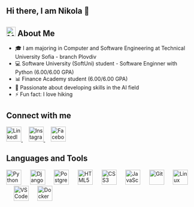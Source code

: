 ## Hi there, I am Nikola 👋

## <img src="https://raw.githubusercontent.com/Tarikul-Islam-Anik/Animated-Fluent-Emojis/master/Emojis/People%20with%20professions/Man%20Technologist%20Medium-Light%20Skin%20Tone.png" alt="Man Technologist Medium-Light Skin Tone" width="25" height="25" /> About Me
- 🎓 I am majoring in Computer and Software Engineering at Technical University Sofia - branch Plovdiv
- 💻 Software University (SoftUni) student - Software Enginner with Python (6.00/6.00 GPA)
- 📊 Finance Academy student (6.00/6.00 GPA)
- 🤖 Passionate about developing skills in the AI field
- ⚡ Fun fact: I love hiking

## Connect with me

<p align="left">
  <a href="https://www.linkedin.com/in/nikola-enkin-ba0207176">
    <img src="https://cdn.jsdelivr.net/gh/devicons/devicon/icons/linkedin/linkedin-original.svg" alt="LinkedIn" width="40" height="40"/>
  </a>&nbsp;&nbsp;&nbsp;
  
  <a href="https://www.instagram.com/nikola.enkin/">
    <img src="https://upload.wikimedia.org/wikipedia/commons/a/a5/Instagram_icon.png" alt="Instagram" width="40" height="40"/>
  </a>&nbsp;&nbsp;&nbsp;
  
  <a href="https://www.facebook.com">
    <img src="https://cdn.jsdelivr.net/gh/devicons/devicon/icons/facebook/facebook-original.svg" alt="Facebook" width="40" height="40"/>
  </a>
</p>


## Languages and Tools

<p align="left">
  <a>
    <img src="https://cdn.jsdelivr.net/gh/devicons/devicon/icons/python/python-original.svg" alt="Python" width="40" height="40"/>
  </a>&nbsp;&nbsp;&nbsp;&nbsp;
  
  <a>
    <img src="https://cdn.jsdelivr.net/gh/devicons/devicon/icons/django/django-plain.svg" alt="Django" width="40" height="40"/>
  </a>&nbsp;&nbsp;&nbsp;&nbsp;
  
  <a>
    <img src="https://cdn.jsdelivr.net/gh/devicons/devicon/icons/postgresql/postgresql-original.svg" alt="PostgreSQL" width="40" height="40"/>
  </a>&nbsp;&nbsp;&nbsp;&nbsp;
  
  <a>
    <img src="https://cdn.jsdelivr.net/gh/devicons/devicon/icons/html5/html5-original.svg" alt="HTML5" width="40" height="40"/>
  </a>&nbsp;&nbsp;&nbsp;&nbsp;
  
  <a>
    <img src="https://cdn.jsdelivr.net/gh/devicons/devicon/icons/css3/css3-original.svg" alt="CSS3" width="40" height="40"/>
  </a>&nbsp;&nbsp;&nbsp;&nbsp;
  
  <a>
    <img src="https://cdn.jsdelivr.net/gh/devicons/devicon/icons/javascript/javascript-original.svg" alt="JavaScript" width="40" height="40"/>
  </a>&nbsp;&nbsp;&nbsp;&nbsp;
  
  <a>
    <img src="https://cdn.jsdelivr.net/gh/devicons/devicon/icons/git/git-original.svg" alt="Git" width="40" height="40"/>
  </a>&nbsp;&nbsp;&nbsp;&nbsp;
  
  <a>
    <img src="https://cdn.jsdelivr.net/gh/devicons/devicon/icons/linux/linux-original.svg" alt="Linux" width="40" height="40"/>
  </a>&nbsp;&nbsp;&nbsp;&nbsp;
  
  <a>
    <img src="https://cdn.jsdelivr.net/gh/devicons/devicon/icons/vscode/vscode-original.svg" alt="VS Code" width="40" height="40"/>
  </a>&nbsp;&nbsp;&nbsp;&nbsp;
  
  <a>
    <img src="https://cdn.jsdelivr.net/gh/devicons/devicon/icons/docker/docker-original.svg" alt="Docker" width="40" height="40"/>
  </a>
</p>







<!--
**NikolaEnkin/NikolaEnkin** is a ✨ _special_ ✨ repository because its `README.md` (this file) appears on your GitHub profile.

Here are some ideas to get you started:

- 🔭 I’m currently working on ...
- 🌱 I’m currently learning ...
- 👯 I’m looking to collaborate on ...
- 🤔 I’m looking for help with ...
- 💬 Ask me about ...
- 📫 How to reach me: ...
- 😄 Pronouns: ...
- ⚡ Fun fact: ...
-->
